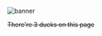 ![banner](https://github.com/user-attachments/assets/f2bf4b58-a070-47b3-8247-feefccb7ac1b)

~~There're 3 ducks on this page~~
